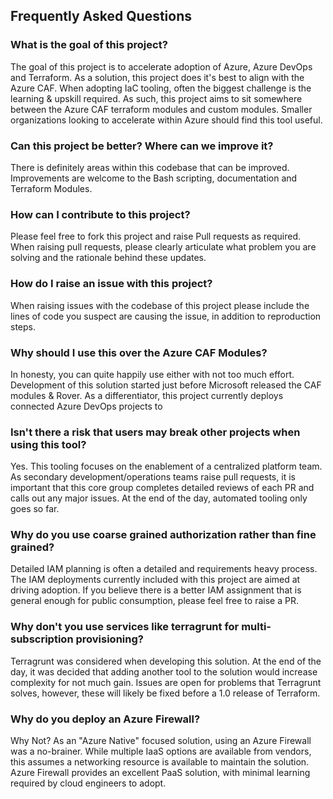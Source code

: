 ## Frequently Asked Questions

### What is the goal of this project?
The goal of this project is to accelerate adoption of Azure, Azure DevOps and Terraform. 
As a solution, this project does it's best to align with the Azure CAF. When adopting IaC tooling, often the biggest challenge is the learning & upskill required. 
As such, this project aims to sit somewhere between the Azure CAF terraform modules and custom modules. Smaller organizations looking to accelerate within Azure should find this tool useful. 

### Can this project be better? Where can we improve it?
There is definitely areas within this codebase that can be improved. 
Improvements are welcome to the Bash scripting, documentation and Terraform Modules.

### How can I contribute to this project?
Please feel free to fork this project and raise Pull requests as required. When raising pull requests, please clearly articulate what problem you are solving and the rationale behind these updates. 

### How do I raise an issue with this project?
When raising issues with the codebase of this project please include the lines of code you suspect are causing the issue, in addition to reproduction steps. 

### Why should I use this over the Azure CAF Modules?
In honesty, you can quite happily use either with not too much effort. Development of this solution started just before Microsoft released the CAF modules & Rover. 
As a differentiator, this project currently deploys connected Azure DevOps projects to 

### Isn't there a risk that users may break other projects when using this tool?
Yes. This tooling focuses on the enablement of a centralized platform team. As secondary development/operations teams raise pull requests, it is important that this core group completes detailed reviews of each PR and calls out any major issues. At the end of the day, automated tooling only goes so far.

### Why do you use coarse grained authorization rather than fine grained?
Detailed IAM planning is often a detailed and requirements heavy process. The IAM deployments currently included with this project are aimed at driving adoption.
If you believe there is a better IAM assignment that is general enough for public consumption, please feel free to raise a PR. 

### Why don't you use services like terragrunt for multi-subscription provisioning?
Terragrunt was considered when developing this solution. At the end of the day, it was decided that adding another tool to the solution would increase complexity for not much gain. 
Issues are open for problems that Terragrunt solves, however, these will likely be fixed before a 1.0 release of Terraform.

### Why do you deploy an Azure Firewall?
Why Not? As an "Azure Native" focused solution, using an Azure Firewall was a no-brainer. While multiple IaaS options are available from vendors, this assumes a networking resource is available to maintain the solution. 
Azure Firewall provides an excellent PaaS solution, with minimal learning required by cloud engineers to adopt. 
